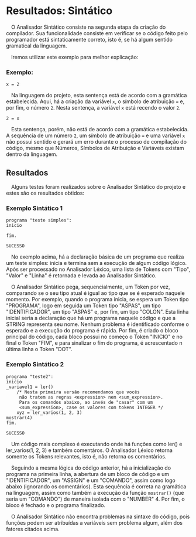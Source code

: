 # Resultados: Sintático

&emsp;O Analisador Sintático consiste na segunda etapa da criação do compilador. Sua funcionalidade consiste em verificar se o código feito pelo programador está sintaticamente correto, isto é, se há algum sentido gramatical da linguagem.

&emsp;Iremos utilizar este exemplo para melhor explicação:

### Exemplo:

```
x = 2
```

&emsp;Na linguagem do projeto, esta sentença está de acordo com a gramática estabelecida. Aqui, há a criação da variável `x`, o símbolo de atribuição `=` e, por fim, o número `2`. Nesta sentença, a variável `x` está recendo o valor `2`.

```
2 = x
```

&emsp;Esta sentença, porém, não está de acordo com a gramática estabelecida. A sequência de um número `2`, um símbolo de atribuição `=` e uma variável `x` não possui sentido e gerará um erro durante o processo de compilação do código, mesmo que Números, Símbolos de Atribuição e Variáveis existam dentro da linguagem.

## Resultados

&emsp;Alguns testes foram realizados sobre o Analisador Sintático do projeto e estes são os resultados obtidos:

### Exemplo Sintático 1

```
programa "teste simples":
inicio

fim.
```
```
SUCESSO
```

&emsp;No exemplo acima, há a declaração básica de um programa que realiza um teste simples: inicia e termina sem a execução de algum código lógico. Após ser processado no Analisador Léxico, uma lista de Tokens com "Tipo", "Valor" e "Linha" é retornada e levada ao Analisador Sintático.

&emsp;O Analisador Sintático pega, sequencialmente, um Token por vez, comparando se o seu tipo atual é igual ao tipo que se é esperado naquele momento. Por exemplo, quando o programa inicia, se espera um Token tipo "PROGRAMA", logo em seguida um Token tipo "ASPAS", um tipo "IDENTIFICADOR", um tipo "ASPAS" e, por fim, um tipo "COLON". Esta linha inicial seria a declaração que há um programa naquele código e que a STRING representa seu nome. Nenhum problema é identificado conforme o esperado e a execução do programa é rápida. Por fim, é criado o bloco principal do código, cada bloco possui no começo o Token "INICIO" e no final o Token "FIM", e para sinalizar o fim do programa, é acrescentado n última linha o Token "DOT".

### Exemplo Sintático 2

```
programa "teste2":
inicio
_variavel1 = ler()
    /* Nesta primeira versão recomendamos que vocês
     não tratem as regras <expression> nem <sum_expression>.
     Para os comandos abaixo, ao invés de "casar" com um
     <sum_expression>, case os valores com tokens INTEGER */
    xyz = ler_varios(1, 2, 3)
mostrar(4)
fim.
```

```
SUCESSO
```

&emsp;Um código mais complexo é executando onde há funções como ler() e ler_varios(1, 2, 3) e também comentáros. O Analisador Léxico retorna somente os Tokens relevantes, isto é, não retorna os comentários.

&emsp;Seguindo a mesma lógica do código anterior, há a inicialização do programa na primeira linha, a abertura de um bloco de código e um "IDENTIFICADOR", um "ASSIGN" e um "COMANDO", assim como logo abaixo (ignorando os comentários). Esta sequência é correta na gramática na linguagem, assim como também a execução da função `mostrar()` (que seria um "COMANDO") de maneira isolada com o "NUMBER" 4. Por fim, o bloco é fechado e o programa finalizado.

&emsp;O Analisador Sintático não encontra problemas na sintaxe do código, pois funções podem ser atribuídas a variáveis sem problema algum, além dos fatores citados acima.